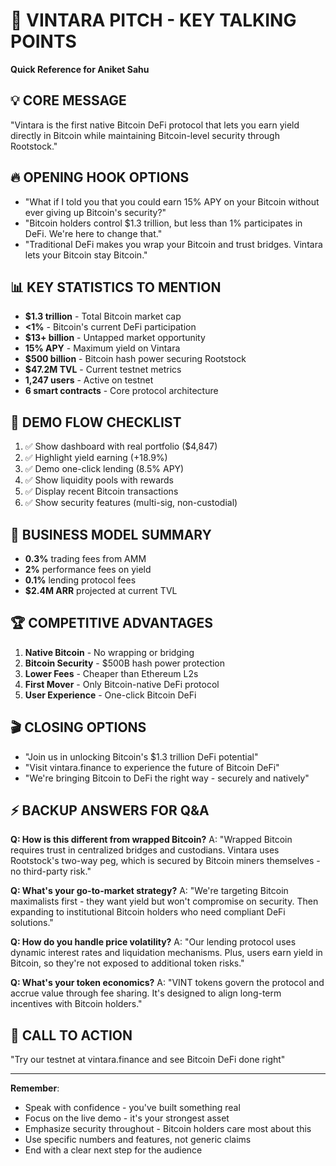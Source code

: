 # 🎯 VINTARA PITCH - KEY TALKING POINTS
**Quick Reference for Aniket Sahu**

## 💡 CORE MESSAGE
"Vintara is the first native Bitcoin DeFi protocol that lets you earn yield directly in Bitcoin while maintaining Bitcoin-level security through Rootstock."

## 🔥 OPENING HOOK OPTIONS
- "What if I told you that you could earn 15% APY on your Bitcoin without ever giving up Bitcoin's security?"
- "Bitcoin holders control $1.3 trillion, but less than 1% participates in DeFi. We're here to change that."
- "Traditional DeFi makes you wrap your Bitcoin and trust bridges. Vintara lets your Bitcoin stay Bitcoin."

## 📊 KEY STATISTICS TO MENTION
- **$1.3 trillion** - Total Bitcoin market cap
- **<1%** - Bitcoin's current DeFi participation
- **$13+ billion** - Untapped market opportunity
- **15% APY** - Maximum yield on Vintara
- **$500 billion** - Bitcoin hash power securing Rootstock
- **$47.2M TVL** - Current testnet metrics
- **1,247 users** - Active on testnet
- **6 smart contracts** - Core protocol architecture

## 🚀 DEMO FLOW CHECKLIST
1. ✅ Show dashboard with real portfolio ($4,847)
2. ✅ Highlight yield earning (+18.9%)
3. ✅ Demo one-click lending (8.5% APY)
4. ✅ Show liquidity pools with rewards
5. ✅ Display recent Bitcoin transactions
6. ✅ Show security features (multi-sig, non-custodial)

## 💼 BUSINESS MODEL SUMMARY
- **0.3%** trading fees from AMM
- **2%** performance fees on yield
- **0.1%** lending protocol fees
- **$2.4M ARR** projected at current TVL

## 🏆 COMPETITIVE ADVANTAGES
1. **Native Bitcoin** - No wrapping or bridging
2. **Bitcoin Security** - $500B hash power protection
3. **Lower Fees** - Cheaper than Ethereum L2s
4. **First Mover** - Only Bitcoin-native DeFi protocol
5. **User Experience** - One-click Bitcoin DeFi

## 🎬 CLOSING OPTIONS
- "Join us in unlocking Bitcoin's $1.3 trillion DeFi potential"
- "Visit vintara.finance to experience the future of Bitcoin DeFi"
- "We're bringing Bitcoin to DeFi the right way - securely and natively"

## ⚡ BACKUP ANSWERS FOR Q&A

**Q: How is this different from wrapped Bitcoin?**
A: "Wrapped Bitcoin requires trust in centralized bridges and custodians. Vintara uses Rootstock's two-way peg, which is secured by Bitcoin miners themselves - no third-party risk."

**Q: What's your go-to-market strategy?**
A: "We're targeting Bitcoin maximalists first - they want yield but won't compromise on security. Then expanding to institutional Bitcoin holders who need compliant DeFi solutions."

**Q: How do you handle price volatility?**
A: "Our lending protocol uses dynamic interest rates and liquidation mechanisms. Plus, users earn yield in Bitcoin, so they're not exposed to additional token risks."

**Q: What's your token economics?**
A: "VINT tokens govern the protocol and accrue value through fee sharing. It's designed to align long-term incentives with Bitcoin holders."

## 📱 CALL TO ACTION
"Try our testnet at vintara.finance and see Bitcoin DeFi done right"

---

**Remember**: 
- Speak with confidence - you've built something real
- Focus on the live demo - it's your strongest asset
- Emphasize security throughout - Bitcoin holders care most about this
- Use specific numbers and features, not generic claims
- End with a clear next step for the audience